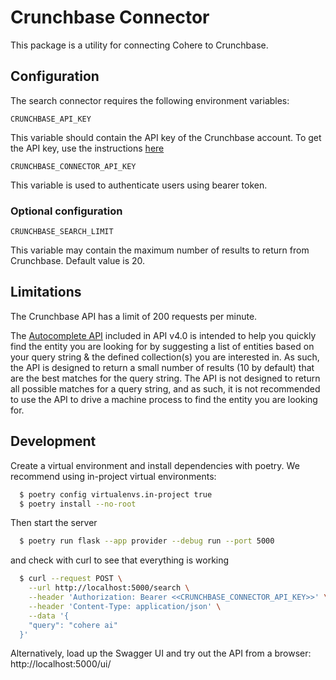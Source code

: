 # Crunchbase Connector

This package is a utility for connecting Cohere to Crunchbase.

## Configuration

The search connector requires the following environment variables:

```
CRUNCHBASE_API_KEY
```

This variable should contain the API key of the Crunchbase account. To get the API key, use the
instructions [here](https://www.crunchbase.com/account/integrations/crunchbase-api)

```
CRUNCHBASE_CONNECTOR_API_KEY
```

This variable is used to authenticate users using bearer token.

### Optional configuration

```
CRUNCHBASE_SEARCH_LIMIT
```

This variable may contain the maximum number of results to return from Crunchbase. Default value is 20.

## Limitations

The Crunchbase API has a limit of 200 requests per minute.

The [Autocomplete API](https://data.crunchbase.com/docs/using-autocomplete-api) included in API v4.0 is intended to help you quickly find the entity you are looking for by suggesting a list of entities based on your query string & the defined collection(s) you are interested in. As such, the API is designed to return a small number of results (10 by default) that are the best matches for the query string. The API is not designed to return all possible matches for a query string, and as such, it is not recommended to use the API to drive a machine process to find the entity you are looking for.

## Development

Create a virtual environment and install dependencies with poetry. We recommend using in-project virtual environments:

```bash
  $ poetry config virtualenvs.in-project true
  $ poetry install --no-root
```

Then start the server

```bash
  $ poetry run flask --app provider --debug run --port 5000
```

and check with curl to see that everything is working

```bash
  $ curl --request POST \
    --url http://localhost:5000/search \
    --header 'Authorization: Bearer <<CRUNCHBASE_CONNECTOR_API_KEY>>' \
    --header 'Content-Type: application/json' \
    --data '{
    "query": "cohere ai"
  }'
```

Alternatively, load up the Swagger UI and try out the API from a browser: http://localhost:5000/ui/
